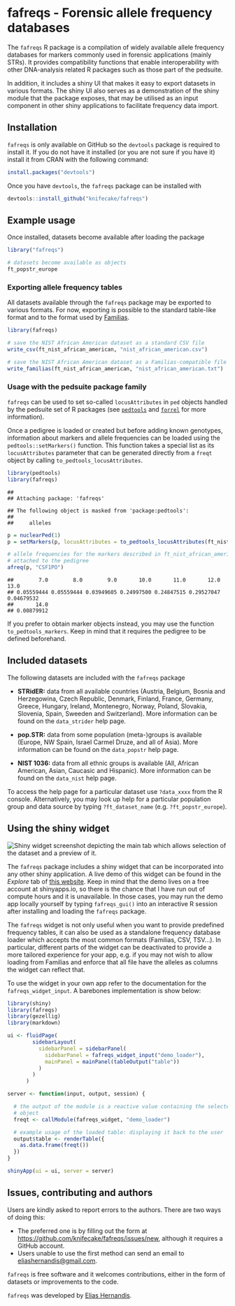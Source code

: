 
# fafreqs - Forensic allele frequency databases

The `fafreqs` R package is a compilation of widely available allele
frequency databases for markers commonly used in forensic applications
(mainly STRs). It provides compatibility functions that enable
interoperability with other DNA-analysis related R packages such as
those part of the pedsuite.

In addition, it includes a shiny UI that makes it easy to export
datasets in various formats. The shiny UI also serves as a demonstration
of the shiny module that the package exposes, that may be utilised as an
input component in other shiny applications to facilitate frequency data
import.

## Installation

`fafreqs` is only available on GitHub so the `devtools` package is
required to install it. If you do not have it installed (or you are not
sure if you have it) install it from CRAN with the following command:

``` r
install.packages("devtools")
```

Once you have `devtools`, the `fafreqs` package can be installed with

``` r
devtools::install_github("knifecake/fafreqs")
```

## Example usage

Once installed, datasets become available after loading the package

``` r
library("fafreqs")

# datasets become available as objects
ft_popstr_europe
```

### Exporting allele frequency tables

All datasets available through the `fafreqs` package may be exported to
various formats. For now, exporting is possible to the standard
table-like format and to the format used by
[Familias](https://familias.no).

``` r
library(fafreqs)

# save the NIST African American dataset as a standard CSV file
write_csv(ft_nist_african_american, "nist_african_american.csv")

# save the NIST African American dataset as a Familias-compatible file
write_familias(ft_nist_african_american, "nist_african_american.txt")
```

### Usage with the pedsuite package family

`fafreqs` can be used to set so-called `locusAttributes` in `ped`
objects handled by the pedsuite set of R packages (see
[`pedtools`](https://github.com/magnusdv/pedtools) and
[`forrel`](https://github.com/magnusdv/forrel) for more information).

Once a pedigree is loaded or created but before adding known genotypes,
information about markers and allele frequencies can be loaded using the
`pedtools::setMarkers()` function. This function takes a special list as
its `locusAttributes` parameter that can be generated directly from a
`freqt` object by calling `to_pedtools_locusAttributes`.

``` r
library(pedtools)
library(fafreqs)
```

    ## 
    ## Attaching package: 'fafreqs'

    ## The following object is masked from 'package:pedtools':
    ## 
    ##     alleles

``` r
p = nuclearPed(1)
p = setMarkers(p, locusAttributes = to_pedtools_locusAttributes(ft_nist_african_american))

# allele frequencies for the markers described in ft_nist_african_american are
# attached to the pedigree
afreq(p, "CSF1PO")
```

    ##        7.0        8.0        9.0       10.0       11.0       12.0       13.0 
    ## 0.05559444 0.05559444 0.03949605 0.24997500 0.24847515 0.29527047 0.04679532 
    ##       14.0 
    ## 0.00879912

If you prefer to obtain marker objects instead, you may use the function
`to_pedtools_markers`. Keep in mind that it requires the pedigree to be
defined beforehand.

## Included datasets

The following datasets are included with the `fafreqs` package

  - **STRidER:** data from all available countries (Austria, Belgium,
    Bosnia and Herzegowina, Czech Republic, Denmark, Finland, France,
    Germany, Greece, Hungary, Ireland, Montenegro, Norway, Poland,
    Slovakia, Slovenia, Spain, Sweeden and Switzerland). More
    information can be found on the `data_strider` help page.

  - **pop.STR:** data from some population (meta-)groups is available
    (Europe, NW Spain, Israel Carmel Druze, and all of Asia). More
    information can be found on the `data_popstr` help page.

  - **NIST 1036:** data from all ethnic groups is available (All,
    African American, Asian, Caucasic and Hispanic). More information
    can be found on the `data_nist` help page.

To access the help page for a particular dataset use `?data_xxxx` from
the R console. Alternatively, you may look up help for a particular
population group and data source by typing `?ft_dataset_name`
(e.g. `?ft_popstr_europe`).

## Using the shiny widget

![Shiny widget screenshot depicting the main tab which allows selection
of the dataset and a preview of
it.](man/figures/fafreqs-widget-screenshot.png)

The `fafreqs` package includes a shiny widget that can be incorporated
into any other shiny application. A live demo of this widget can be
found in the *Explore* tab of [this
website](https://knifecake.shinyapps.io/fafreqs_shiny/). Keep in mind
that the demo lives on a free account at shinyapps.io, so there is the
chance that I have run out of compute hours and it is unavailable. In
those cases, you may run the demo app locally yourself by typing
`fafreqs_gui()` into an interactive R session after installing and
loading the `fafreqs` package.

The `fafreqs` widget is not only useful when you want to provide
predefined frequency tables, it can also be used as a standalone
frequency database loader which accepts the most common formats
(Familias, CSV, TSV…). In particular, different parts of the widget can
be deactivated to provide a more tailored experience for your app,
e.g. if you may not wish to allow loading from Familias and enforce
that all file have the alleles as columns the widget can reflect that.

To use the widget in your own app refer to the documentation for the
`fafreqs_widget_input`. A barebones implementation is show below:

``` r
library(shiny)
library(fafreqs)
library(gezellig)
library(markdown)

ui <- fluidPage(
        sidebarLayout(
          sidebarPanel = sidebarPanel(
            sidebarPanel = fafreqs_widget_input("demo_loader"),
            mainPanel = mainPanel(tableOutput("table"))
          )
        )
      )

server <- function(input, output, session) {

  # the output of the module is a reactive value containing the selected freqt
  # object
  freqt <- callModule(fafreqs_widget, "demo_loader")

  # example usage of the loaded table: displaying it back to the user
  output$table <- renderTable({
    as.data.frame(freqt())
  })
}

shinyApp(ui = ui, server = server)
```

## Issues, contributing and authors

Users are kindly asked to report errors to the authors. There are two
ways of doing this:

  - The preferred one is by filling out the form at
    <https://github.com/knifecake/fafreqs/issues/new>, although it
    requires a GitHub account.
  - Users unable to use the first method can send an email to
    <eliashernandis@gmail.com>.

`fafreqs` is free software and it welcomes contributions, either in the
form of datasets or improvements to the code.

`fafreqs` was developed by [Elias Hernandis](https://hernandis.me/).
